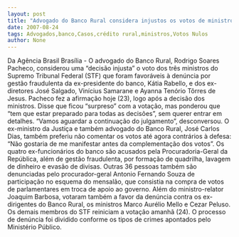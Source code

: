 ```yaml
---
layout: post
title: "Advogado do Banco Rural considera injustos os votos de ministros do STF  no caso do Mensalão"
date: 2007-08-24
tags: Advogados,banco,Casos,crédito rural,ministros,Votos Nulos
author: None
---
```

Da Ag&ecirc;ncia Brasil 
Bras&iacute;lia - O advogado do Banco Rural, Rodrigo Soares Pacheco, considerou uma &ldquo;decis&atilde;o injusta&rdquo; o voto dos tr&ecirc;s ministros do Supremo Tribunal Federal (STF) que foram favor&aacute;veis &agrave; den&uacute;ncia por gest&atilde;o fraudulenta da ex-presidente do banco, K&aacute;tia Rabello, e dos ex-diretores Jos&eacute; Salgado, Vin&iacute;cius Samarane e Ayanna Ten&oacute;rio T&ocirc;rres de Jesus. Pacheco fez a afirma&ccedil;&atilde;o hoje (23), logo ap&oacute;s a decis&atilde;o dos ministros. 
Disse que ficou &ldquo;surpreso&rdquo; com a vota&ccedil;&atilde;o, mas ponderou que &ldquo;tem que estar preparado para todas as decis&otilde;es&rdquo;, sem querer entrar em detalhes. &ldquo;Vamos aguardar a continua&ccedil;&atilde;o do julgamento&rdquo;, desconversou.
O ex-ministro da Justi&ccedil;a e tamb&eacute;m advogado do Banco Rural, Jos&eacute; Carlos Dias, tamb&eacute;m preferiu n&atilde;o comentar os votos at&eacute; agora contr&aacute;rios &agrave; defesa: &ldquo;N&atilde;o gostaria de me manifestar antes da complementa&ccedil;&atilde;o dos votos&rdquo;. Os quatro ex-funcion&aacute;rios do banco s&atilde;o acusados pela Procuradoria-Geral da Rep&uacute;blica, al&eacute;m de gest&atilde;o fraudulenta, por forma&ccedil;&atilde;o de quadrilha, lavagem de dinheiro e evas&atilde;o de divisas. Outras 36 pessoas tamb&eacute;m s&atilde;o denunciadas pelo procurador-geral Antonio Fernando Souza de participa&ccedil;&atilde;o no esquema do mensal&atilde;o, que consistia na compra de votos de parlamentares em troca de apoio ao governo.
Al&eacute;m do ministro-relator Joaquim Barbosa, votaram tamb&eacute;m a favor da den&uacute;ncia contra os ex-dirigentes do Banco Rural, os ministros Marco Aur&eacute;lio Mello e Cezar Peluso. Os demais membros do STF reiniciam a vota&ccedil;&atilde;o amanh&atilde; (24). O processo de den&uacute;ncia foi dividido conforme os tipos de crimes apontados pelo Minist&eacute;rio P&uacute;blico.  